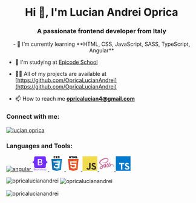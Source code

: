 <h1 align="center">Hi 👋, I'm Lucian Andrei Oprica</h1>
<h3 align="center">A passionate frontend developer from Italy</h3>

<p align="center">
- 🌱 I’m currently learning **HTML, CSS, JavaScript, SASS, TypeScript, Angular**

- 👯 I'm studying at [Epicode School](https://epicode.it)

- 👨‍💻 All of my projects are available at [https://github.com/OpricaLucianAndrei](https://github.com/OpricaLucianAndrei)

- 📫 How to reach me **opricalucian4@gmail.com**
</p>
<h3 align="left">Connect with me:</h3>
<p align="left">
<a href="https://linkedin.com/in/lucian oprica" target="blank"><img align="center" src="https://raw.githubusercontent.com/rahuldkjain/github-profile-readme-generator/master/src/images/icons/Social/linked-in-alt.svg" alt="lucian oprica" height="30" width="40" /></a>
</p>

<h3 align="left">Languages and Tools:</h3>
<p align="left"> <a href="https://angular.io" target="_blank" rel="noreferrer"> <img src="https://angular.io/assets/images/logos/angular/angular.svg" alt="angular" width="40" height="40"/> </a> <a href="https://getbootstrap.com" target="_blank" rel="noreferrer"> <img src="https://raw.githubusercontent.com/devicons/devicon/master/icons/bootstrap/bootstrap-plain-wordmark.svg" alt="bootstrap" width="40" height="40"/> </a> <a href="https://www.w3schools.com/css/" target="_blank" rel="noreferrer"> <img src="https://raw.githubusercontent.com/devicons/devicon/master/icons/css3/css3-original-wordmark.svg" alt="css3" width="40" height="40"/> </a> <a href="https://www.w3.org/html/" target="_blank" rel="noreferrer"> <img src="https://raw.githubusercontent.com/devicons/devicon/master/icons/html5/html5-original-wordmark.svg" alt="html5" width="40" height="40"/> </a> <a href="https://developer.mozilla.org/en-US/docs/Web/JavaScript" target="_blank" rel="noreferrer"> <img src="https://raw.githubusercontent.com/devicons/devicon/master/icons/javascript/javascript-original.svg" alt="javascript" width="40" height="40"/> </a> <a href="https://sass-lang.com" target="_blank" rel="noreferrer"> <img src="https://raw.githubusercontent.com/devicons/devicon/master/icons/sass/sass-original.svg" alt="sass" width="40" height="40"/> </a> <a href="https://www.typescriptlang.org/" target="_blank" rel="noreferrer"> <img src="https://raw.githubusercontent.com/devicons/devicon/master/icons/typescript/typescript-original.svg" alt="typescript" width="40" height="40"/> </a> </p>

<p><img align="left" src="https://github-readme-stats.vercel.app/api/top-langs?username=opricalucianandrei&show_icons=true&locale=en&layout=compact" alt="opricalucianandrei" /></p>

<p>&nbsp;<img align="center" src="https://github-readme-stats.vercel.app/api?username=opricalucianandrei&show_icons=true&locale=en" alt="opricalucianandrei" /></p>

<p><img align="center" src="https://github-readme-streak-stats.herokuapp.com/?user=opricalucianandrei&" alt="opricalucianandrei" /></p>
